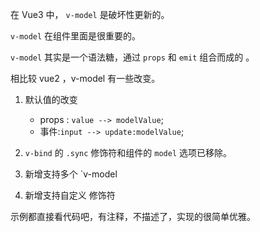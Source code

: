 在 Vue3 中， `v-model` 是破坏性更新的。 

`v-model` 在组件里面是很重要的。 

`v-model` 其实是一个语法糖，通过 `props` 和 `emit` 组合而成的 。

相比较 vue2 ，v-model 有一些改变。 

1. 默认值的改变

   - props : `value --> modelValue`;
   - 事件:`input --> update:modelValue`;

2. `v-bind` 的 `.sync` 修饰符和组件的 `model` 选项已移除。

3. 新增支持多个 `v-model

4. 新增支持自定义 修饰符

   



示例都直接看代码吧，有注释，不描述了，实现的很简单优雅。